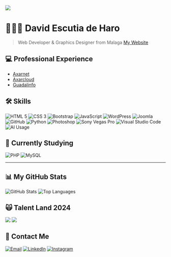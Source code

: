 <img src="https://i.imgur.com/vMdPSz5.jpg">

# 👨🏻‍💻 David Escutia de Haro
> Web Developer & Graphics Designer from Malaga 
> [My Website](http://dvix.es/)

## 💻 Professional Experience
* [Axarnet](https://axarnet.es/)
* [Axarcloud](https://www.axarcloud.es/)
* [Guadalinfo](https://guadalinfoalgarrobo.com/)

## 🛠️ Skills
![HTML 5](https://img.shields.io/badge/HTML5-E34F26?style=for-the-badge&logo=html5&logoColor=white)
![CSS 3](https://img.shields.io/badge/CSS3-1572B6?style=for-the-badge&logo=css3&logoColor=white)
![Bootstrap](https://img.shields.io/badge/Bootstrap-563D7C?style=for-the-badge&logo=bootstrap&logoColor=white)
![JavaScript](https://img.shields.io/badge/JavaScript-F7DF1E?style=for-the-badge&logo=javascript&logoColor=black)
![WordPress](https://img.shields.io/badge/WordPress-21759B?style=for-the-badge&logo=wordpress&logoColor=white)
![Joomla](https://img.shields.io/badge/Joomla-5091CD?style=for-the-badge&logo=joomla&logoColor=white)
![GitHub](https://img.shields.io/badge/GitHub-181717?style=for-the-badge&logo=github&logoColor=white)
![Python](https://img.shields.io/badge/Python-3776AB?style=for-the-badge&logo=python&logoColor=white)
![Photoshop](https://img.shields.io/badge/Adobe%20Photoshop-31A8FF?style=for-the-badge&logo=adobe%20photoshop&logoColor=white)
![Sony Vegas Pro](https://img.shields.io/badge/Vegas%20Pro-ACACAC?style=for-the-badge&logo=vegas%20pro&logoColor=white)
![Visual Studio Code](https://img.shields.io/badge/Visual%20Studio%20Code-007ACC?style=for-the-badge&logo=visual-studio-code&logoColor=white)
![AI Usage](https://img.shields.io/badge/AI-FF6F00?style=for-the-badge&logo=artificial-intelligence&logoColor=white)

## 📖 Currently Studying
![PHP](https://img.shields.io/badge/PHP-777BB4?style=for-the-badge&logo=php&logoColor=white)
![MySQL](https://img.shields.io/badge/MySQL-4479A1?style=for-the-badge&logo=mysql&logoColor=white)

---

## 📊 My GitHub Stats
![GitHub Stats](https://github-readme-stats.vercel.app/api?username=Dvix-dev&show_icons=true&theme=radical)
![Top Languages](https://github-readme-stats.vercel.app/api/top-langs/?username=Dvix-dev&layout=compact&theme=radical)

## 🙀 Talent Land 2024
<img src="https://i.imgur.com/jt4eZeu.jpeg">
<img src="https://i.imgur.com/mg8NcU4.jpeg">

## 📨 Contact Me
[![Email](https://img.shields.io/badge/Email-EA4335?style=for-the-badge&logo=gmail&logoColor=white)](mailto:dvixes@dvix.es)
[![LinkedIn](https://img.shields.io/badge/LinkedIn-0A66C2?style=for-the-badge&logo=linkedin&logoColor=white)](https://www.linkedin.com/in/your-linkedin)
[![Instagram](https://img.shields.io/badge/Instagram-E4405F?style=for-the-badge&logo=instagram&logoColor=white)](https://www.instagram.com/dvix___)
